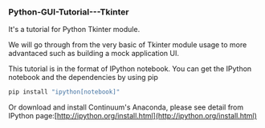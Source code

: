 ### Python-GUI-Tutorial---Tkinter
It's a tutorial for Python Tkinter module.

We will go through from the very basic of Tkinter module usage to more advantaced such as building a mock application UI.

This tutorial is in the format of IPython notebook.
You can get the IPython notebook and the dependencies by using pip
```python
pip install "ipython[notebook]"
```
Or download and install Continuum's Anaconda, please see detail from IPython page:[http://ipython.org/install.html](http://ipython.org/install.html)
